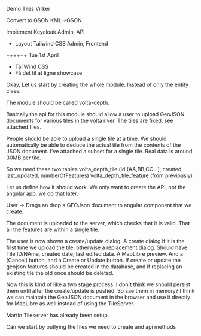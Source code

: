 Demo Tiles
  Virker

Convert to GSON
  KML->GSON

Implement Keycloak
  Admin, API

* Layout
  Tailwind CSS
    Admin, Frontend


++++++ Tue 1st April

* TailWind CSS
* Få det til at ligne showcase




Okay, Let us start by creating the whole module. Instead of only the entity class.

The module should be called volta-depth.


Basically the api for this module should allow a user to upload GeoJSON documents for various tiles in the volta river.
The tiles are fixed, see attached files.

People should be able to upload a single tile at a time. We should automatically be able to deduce the actual tile from the contents of the JSON document.
I've attached a subset for a single tile. Real data is around 30MB per tile.

So we need these two tables
volta_depth_tile   (id (AA,BB,CC...), created, last_updated, numberOfFeatures)
volta_depth_tile_feature (from previously)


Let us define how it should work. We only want to create the API, not the angular app, we do that later.

User -> Drags an drop a GEOJson document to angular component that we create.

The document is uploaded to the server, which checks that it is valid.
That all the features are within a single tile.

The user is now shown a create/update dialog.
A create dialog if it is the first time we upload the tile, otherwise a replacement dialog.
Should have Tile ID/NAme, created date, last edited data. A MapLibre preview. And a [Cancel] button, and a Create or Update button.
If create or update the geojson features should be created in the database, and if replacing an existing tile the old once should be deleted.

Now this is kind of like a two stage process. I don't think we should persist them until after the create/update is pushed.
So sae them in memory?
I think we can maintain the GeoJSON document in the browser and use it directly for MapLibre as well instead of using the TileServer.

Martin Tileserver has already been setup.

Can we start by outlying the files we need to create and api methods


